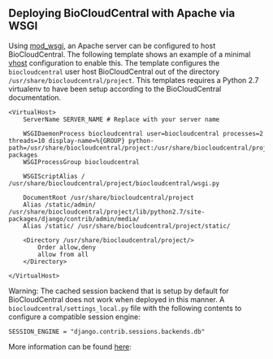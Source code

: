 ## Deploying BioCloudCentral with Apache via WSGI

Using [mod_wsgi][3], an Apache server can be configured to host
BioCloudCentral. The following template shows an example of a minimal
[vhost][1] configuration to enable this. The template configures the
`biocloudcentral` user host BioCloudCentral out of the directory
`/usr/share/biocloudcentral/project`. This templates requires a Python
2.7 virtualenv to have been setup according to the BioCloudCentral
documentation.

    <VirtualHost>
        ServerName SERVER_NAME # Replace with your server name

        WSGIDaemonProcess biocloudcentral user=biocloudcentral processes=2 threads=10 display-name=%{GROUP} python-path=/usr/share/biocloudcentral/project:/usr/share/biocloudcentral/project/lib/python2.7/site-packages
        WSGIProcessGroup biocloudcentral

        WSGIScriptAlias / /usr/share/biocloudcentral/project/biocloudcentral/wsgi.py

        DocumentRoot /usr/share/biocloudcentral/project
        Alias /static/admin/ /usr/share/biocloudcentral/project/lib/python2.7/site-packages/django/contrib/admin/media/
        Alias /static/ /usr/share/biocloudcentral/project/static/

        <Directory /usr/share/biocloudcentral/project/>
            Order allow,deny
            allow from all
        </Directory>

    </VirtualHost>

Warning: The cached session backend that is setup by default for
BioCloudCentral does not work when deployed in this manner. A
`biocloudcentral/settings_local.py` file with the following contents
to configure a compatible session engine:

    SESSION_ENGINE = "django.contrib.sessions.backends.db"

More information can be found [here][2]:

[1]: http://httpd.apache.org/docs/2.2/vhosts/
[2]: http://stackoverflow.com/questions/4421114/session-issue-with-djangoapachemod-wsgi
[3]: http://code.google.com/p/modwsgi/
